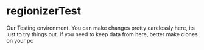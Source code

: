 # regionizerTest
Our Testing environment. You can make changes pretty carelessly here, its just to try things out. If you need to keep data from here, better make clones on your pc
